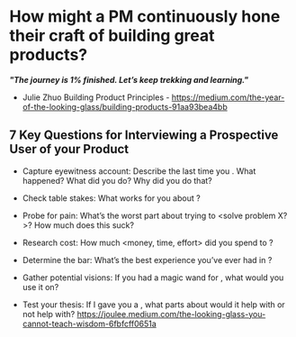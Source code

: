 # How might a PM continuously hone their craft of building great products?

***"The journey is 1% finished. Let’s keep trekking and learning."***
- Julie Zhuo
Building Product Principles - https://medium.com/the-year-of-the-looking-glass/building-products-91aa93bea4bb


## 7 Key Questions for Interviewing a Prospective User of your Product

- Capture eyewitness account: Describe the last time you <had X problem>. What happened? What did you do? Why did you do that?

- Check table stakes: What works for you about <existing solution Y>?

- Probe for pain: What’s the worst part about trying to <solve problem X?>? How much does this suck?

- Research cost: How much <money, time, effort> did you spend to <solve problem X with existing solution Y>?

- Determine the bar: What’s the best experience you’ve ever had in <solving problem X>?

- Gather potential visions: If you had a magic wand for <problem X>, what would you use it on?

- Test your thesis: If I gave you a <proposed solution>, what parts about <problem X> would it help with or not help with?
https://joulee.medium.com/the-looking-glass-you-cannot-teach-wisdom-6fbfcff0651a



